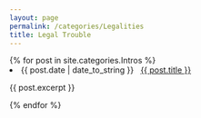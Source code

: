 ```yaml
---
layout: page
permalink: /categories/Legalities
title: Legal Trouble
---
```


<div class="categoryContainer">
  {% for post in site.categories.Intros %}
  <li>
    <span>{{ post.date | date_to_string }}</span> &nbsp; <a href="{{ post.url }}">{{ post.title }}</a>
    <article class="archive-item">
      <p>{{ post.excerpt }}</p>
    </article>
  </li>
  {% endfor %}
</div>